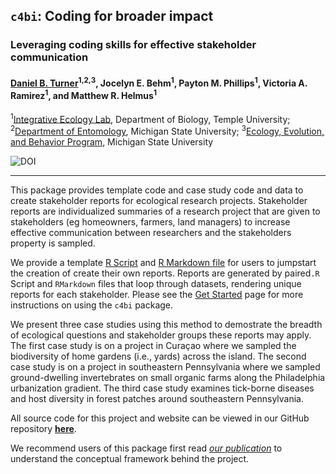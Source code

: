 ## `c4bi`: Coding for broader impact 
### Leveraging coding skills for effective stakeholder communication
#### [Daniel B. Turner](https://dbturner.github.io/)<sup>1,</sup><sup>2,</sup><sup>3</sup>, Jocelyn E. Behm<sup>1</sup>, Payton M. Phillips<sup>1</sup>, Victoria A. Ramirez<sup>1</sup>, and Matthew R. Helmus<sup>1</sup>
<sup>1</sup>[Integrative Ecology Lab](https://www.iecolab.org "iEcoLab Homepage"), Department of Biology, Temple University;
<sup>2</sup>[Department of Entomology](https://www.canr.msu.edu/ent/), Michigan State University;
<sup>3</sup>[Ecology, Evolution, and Behavior Program](https://eeb.msu.edu/), Michigan State University

![DOI](https://zenodo.org/badge/265937470.svg)

<hr>
This package provides template code and case study code and data to create stakeholder reports for ecological research projects.  Stakeholder reports are individualized summaries of a research project that are given to stakeholders (eg homeowners, farmers, land managers) to increase effective communication between researchers and the stakeholders property is sampled.  

We provide a template [R Script](https://github.com/dbturner/c4bi/blob/main/report_code/template/template_rScript.R) and [R Markdown file](https://github.com/dbturner/c4bi/blob/main/report_code/template/template_rmd.Rmd) for users to jumpstart the creation of create their own reports. Reports are generated by paired`.R` Script and `RMarkdown` files that loop through datasets, rendering unique reports for each stakeholder. Please see the [Get Started](https://dbturner.github.io/c4bi/articles/c4bi.html) page for more instructions on using the `c4bi` package.  


We present three case studies using this method to demostrate the breadth of ecological questions and stakeholder groups these reports may apply. The first case study is on a project in Curaçao where we sampled the biodiversity of home gardens (i.e., yards) across the island. The second case study is on a project in southeastern Pennsylvania where we sampled ground-dwelling invertebrates on small organic farms along the Philadelphia urbanization gradient. The third case study examines tick-borne diseases and host diversity in forest patches around southeastern Pennsylvania.

All source code for this project and website can be viewed in our GitHub repository **[here](https://github.com/dbturner/c4bi)**.

We recommend users of this package first read [_our publication_](#citation) to understand the conceptual framework behind the project.
